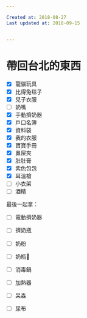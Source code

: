 ```yaml
---

Created at: 2018-08-27
Last updated at: 2018-09-15


---
```


# 帶回台北的東西


- [x] 龍貓玩具
- [x] 比得兔毯子
- [x] 兒子衣服
- [ ] 奶嘴
- [x] 手動擠奶器
- [x] 戶口名簿
- [x] 資料袋
- [x] 我的衣服
- [x] 寶寶手冊
- [x] 鼻屎夾
- [x] 肚肚膏
- [x] 紫色包包
- [x] 耳溫槍
- [ ] 小衣架
- [ ] 酒精

最後一起拿：
- [ ] 電動擠奶器
- [ ] 擠奶瓶
- [ ] 奶粉
- [ ] 奶瓶🍼
- [ ] 消毒鍋
- [ ] 加熱器
- [ ] 呆森
- [ ] 尿布


